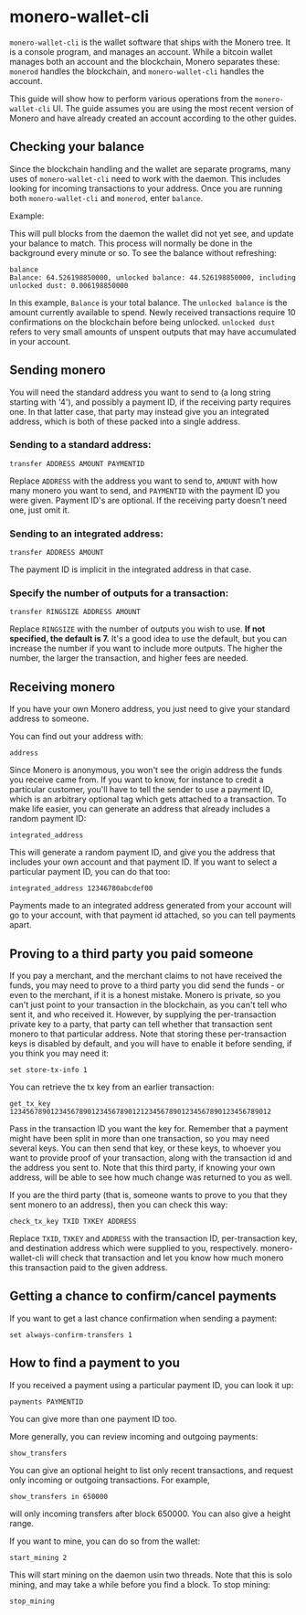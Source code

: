 # monero-wallet-cli

`monero-wallet-cli` is the wallet software that ships with the Monero tree. It is a console program,
and manages an account. While a bitcoin wallet manages both an account and the blockchain,
Monero separates these: `monerod` handles the blockchain, and `monero-wallet-cli` handles the account.

This guide will show how to perform various operations from the `monero-wallet-cli` UI. The guide assumes you are using the most recent version of Monero and have already created an account according to the other guides.


## Checking your balance

Since the blockchain handling and the wallet are separate programs, many uses of `monero-wallet-cli`
need to work with the daemon. This includes looking for incoming transactions to your address.
Once you are running both `monero-wallet-cli` and `monerod`, enter `balance`.

Example:

This will pull blocks from the daemon the wallet did not yet see, and update your balance
to match. This process will normally be done in the background every minute or so. To see the
balance without refreshing:

    balance
    Balance: 64.526198850000, unlocked balance: 44.526198850000, including unlocked dust: 0.006198850000
    
In this example, `Balance` is your total balance. The `unlocked balance` is the amount currently available to spend. Newly received transactions require 10 confirmations on the blockchain before being unlocked. `unlocked dust` refers to very small amounts of unspent outputs that may have accumulated in your account.

## Sending monero

You will need the standard address you want to send to (a long string starting with '4'), and
possibly a payment ID, if the receiving party requires one. In that latter case, that party
may instead give you an integrated address, which is both of these packed into a single address.

### Sending to a standard address:

    transfer ADDRESS AMOUNT PAYMENTID

Replace `ADDRESS` with the address you want to send to, `AMOUNT` with how many monero you want to send,
and `PAYMENTID` with the payment ID you were given. Payment ID's are optional. If the receiving party doesn't need one, just
omit it.

### Sending to an integrated address:

    transfer ADDRESS AMOUNT

The payment ID is implicit in the integrated address in that case.

### Specify the number of outputs for a transaction:

    transfer RINGSIZE ADDRESS AMOUNT

Replace `RINGSIZE` with the number of outputs you wish to use. **If not specified, the default is 7.** It's a good idea to use the default, but you can increase the number if you want to include more outputs. The higher the number, the larger the transaction, and higher fees are needed.


## Receiving monero

If you have your own Monero address, you just need to give your standard address to someone.

You can find out your address with:

    address

Since Monero is anonymous, you won't see the origin address the funds you receive came from. If you
want to know, for instance to credit a particular customer, you'll have to tell the sender to use
a payment ID, which is an arbitrary optional tag which gets attached to a transaction. To make life
easier, you can generate an address that already includes a random payment ID:

    integrated_address

This will generate a random payment ID, and give you the address that includes your own account
and that payment ID. If you want to select a particular payment ID, you can do that too:

    integrated_address 12346780abcdef00

Payments made to an integrated address generated from your account will go to your account,
with that payment id attached, so you can tell payments apart.


## Proving to a third party you paid someone

If you pay a merchant, and the merchant claims to not have received the funds, you may need
to prove to a third party you did send the funds - or even to the merchant, if it is a honest
mistake. Monero is private, so you can't just point to your transaction in the blockchain,
as you can't tell who sent it, and who received it. However, by supplying the per-transaction
private key to a party, that party can tell whether that transaction sent monero to that
particular address. Note that storing these per-transaction keys is disabled by default, and
you will have to enable it before sending, if you think you may need it:

    set store-tx-info 1

You can retrieve the tx key from an earlier transaction:

    get_tx_key 1234567890123456789012345678901212345678901234567890123456789012

Pass in the transaction ID you want the key for. Remember that a payment might have been
split in more than one transaction, so you may need several keys. You can then send that key,
or these keys, to whoever you want to provide proof of your transaction, along with the
transaction id and the address you sent to. Note that this third party, if knowing your
own address, will be able to see how much change was returned to you as well.

If you are the third party (that is, someone wants to prove to you that they sent monero
to an address), then you can check this way:

    check_tx_key TXID TXKEY ADDRESS

Replace `TXID`, `TXKEY` and `ADDRESS` with the transaction ID, per-transaction key, and destination
address which were supplied to you, respectively. monero-wallet-cli will check that transaction
and let you know how much monero this transaction paid to the given address.


## Getting a chance to confirm/cancel payments

If you want to get a last chance confirmation when sending a payment:

    set always-confirm-transfers 1


## How to find a payment to you

If you received a payment using a particular payment ID, you can look it up:

    payments PAYMENTID

You can give more than one payment ID too.

More generally, you can review incoming and outgoing payments:

    show_transfers

You can give an optional height to list only recent transactions, and request
only incoming or outgoing transactions. For example,

    show_transfers in 650000

will only incoming transfers after block 650000. You can also give a height
range.

If you want to mine, you can do so from the wallet:

    start_mining 2

This will start mining on the daemon usin two threads. Note that this is solo mining,
and may take a while before you find a block. To stop mining:

    stop_mining

